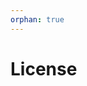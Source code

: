 ```yaml
---
orphan: true
---
```


# License

```{include} ../LICENSE

```
                                                                                                                                                                                                 